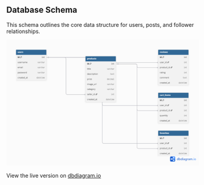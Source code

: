 ## Database Schema

This schema outlines the core data structure for users, posts, and follower relationships.

![Database Schema](./schema-diagram.png)

View the live version on [dbdiagram.io](https://dbdiagram.io/d/6893f982dd90d17865cdb5f5)